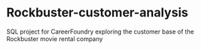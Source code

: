 # Rockbuster-customer-analysis
SQL project for CareerFoundry exploring the customer base of the Rockbuster movie rental company

